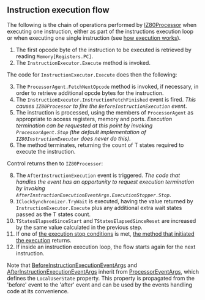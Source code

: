 ## Instruction execution flow ##

The following is the chain of operations performed by [IZ80Processor](../Main/IZ80Processor.cs) when executing one instruction, either as part of the instructions execution loop or when executing one single instruction (see [how execution works](HowExecutionWorks.md)).

1. The first opcode byte of the instruction to be executed is retrieved by reading `Memory[Registers.PC]`.
2. The `InstructionExecutor.Execute` method is invoked.

The code for `InstructionExecutor.Execute` does then the following:

3. The `ProcessorAgent.FetchNextOpcode` method is invoked, if necessary, in order to retrieve additional opcde bytes for the instruction.
4. The `InstructionExecutor.InstructionFetchFinished` event is fired. _This causes `IZ80Processor` to fire the `BeforeInstructionExecution` event_.
6. The instruction is processed, using the members of `ProcessorAgent` as appropriate to access registers, memory and ports. _Execution termination can be requested at this point by invoking `ProcessorAgent.Stop` (the default implementation of `IZ80InstructionExecutor` does never do this)_. 
7. The method terminates, returning the count of T states required to execute the instruction.

Control returns then to `IZ80Processor`:

8. The `AfterInstructionExecution` event is triggered. _The code that handles the event has an opportunity to request execution termination by invoking `AfterInstructionExecutionEventArgs.ExecutionStopper.Stop`_.
8. `IClockSynchronizer.TryWait` is executed, having the value returned by `InstructionExecutor.Execute` plus any additional extra wait states passed as the T states count.
9. `TStatesElapsedSinceStart` and `TStatesElapsedSinceReset` are increased by the same value calculated in the previous step.
10. If one of [the execution stop conditions](StopConditions.md) is met, [the method that initiated the execution](HowExecutionWorks.md) returns.
11. If inside an instruction execution loop, the flow starts again for the next instruction.

Note that [BeforeInstructionExecutionEventArgs](../Main/EventArgs/BeforeInstructionExecutionEventArgs.cs) and   [AfterInstructionExecutionEventArgs](../Main/EventArgs/AfterInstructionExecutionEventArgs.cs) inherit from [ProcessorEventArgs](Main/EventArgs/ProcessorEventArgs.cs), which defines the `LocalUserState` property. This property is propagated from the 'before' event to the 'after' event and can be used by the events handling code at its convenience.
